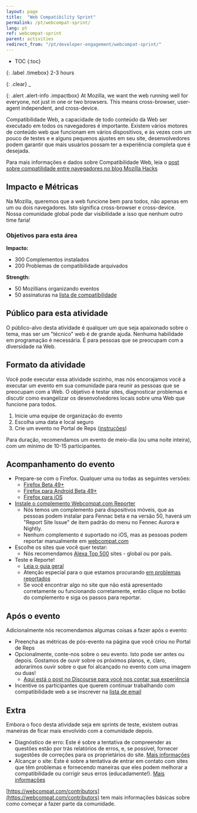 ```yaml
---
layout: page
title:  "Web Compatibility Sprint"
permalink: /pt/webcompat-sprint/
lang: pt
ref: webcompat-sprint
parent: activities
redirect_from: "/pt/developer-engagement/webcompat-sprint/"
---
```


* TOC
{:toc}

{: .label .timebox}
<span class="glyphicon glyphicon-time" aria-hidden="true"></span> 2-3 hours

{: .clear}
_

{: .alert .alert-info .impactbox}
<span class="glyphicon glyphicon-ok-circle" aria-hidden="true"></span>
At Mozilla, we want the web running well for everyone, not just in one or two browsers. This means cross-browser, user-agent independent, and cross-device.

Compatibilidade Web, a capacidade de todo conteúdo da Web ser executado em todos os navegadores é importante. Existem vários motores de conteúdo web que funcionam em vários dispositivos, e às vezes com um pouco de testes e e alguns pequenos ajustes em seu site, desenvolvedores podem garantir que mais usuários possam ter a experiência completa que é desejada.

Para mais informações e dados sobre Compatibilidade Web, leia o [post sobre compatilidade entre navegadores no blog Mozilla Hacks](https://hacks.mozilla.org/2016/07/make-the-web-work-for-everyone/)

## Impacto e Métricas

Na Mozilla, queremos que a web funcione bem para todos, não apenas em um ou dois navegadores. Isto significa cross-browser e cross-device. Nossa comunidade global pode dar visibilidade a isso que nenhum outro time faria!

### Objetivos para esta área

__Impacto:__

* 300 Complementos instalados
* 200 Problemas de compatibilidade arquivados

__Strength:__

* 50 Mozillians organizando eventos
* 50 assinaturas na [lista de compatibilidade](https://www.mozilla.org/en-US/about/forums/#compatibility)

## Público para esta atividade

O público-alvo desta atividade é qualquer um que seja apaixonado sobre o tema, mas ser um "técnico" web é de grande ajuda. Nenhuma habilidade em programação é necessária. É para pessoas que se preocupam com a diversidade na Web.

## Formato da atividade

Você pode executar essa atividade sozinho, mas nós encorajamos você a executar um evento em sua comunidade para reunir as pessoas que se preocupam com a Web. O objetivo é testar sites, diagnosticar problemas e discutir como evangelizar os desenvolvedores locais sobre uma Web que funcione para todos.

1. Inicie uma equipe de organização do evento
2. Escolha uma data e local seguro
3. Crie um evento no Portal de Reps ([instruções](https://wiki.mozilla.org/ReMo/SOPs/Event_hosting))

Para duração, recomendamos um evento de meio-dia (ou uma noite inteira), com um mínimo de 10-15 participantes.

## Acompanhamento do evento

* Prepare-se com o Firefox. Qualquer uma ou todas as seguintes versões:
    * [Firefox Beta 49+](https://www.mozilla.org//firefox/channel/)
    * [Firefox para Android Beta 49+](https://www.mozilla.org//firefox/channel/)
    * [Firefox para iOS](https://www.mozilla.org/firefox/ios/)
* [Instale o complemento Webcompat.com Reporter](https://addons.mozilla.org/addon/webcompatcom-reporter?src=external-activatewebcompat1)
    * Nós temos um complemento para dispositivos móveis, que as pessoas podem instalar para Fennac beta e na versão 50, haverá um "Report Site Issue" de item padrão do menu no Fennec Aurora e Nightly.
    * Nenhum complemento é suportado no iOS, mas as pessoas podem reportar manualmente em [webcompat.com](https://webcompat.com)
* Escolhe os sites que você quer testar:
    * Nós recomendamos [Alexa Top 500](http://www.alexa.com/topsites) sites - global ou por país.
* Teste e Reporte!
    * [Leia o guia geral](https://wiki.mozilla.org/Compatibility/Guide)
    * Atenção especial para o que estamos procurando [em problemas reportados](https://wiki.mozilla.org/Compatibility/Guide#Reporting_a_Web_compatibility_issue)
    * Se você encontrar algo no site que não está apresentado corretamente ou funcionando corretamente, então clique no botão do complemento e siga os passos para reportar.

## Após o evento

Adicionalmente nós recomendamos algumas coisas a fazer após o evento:

* Preencha as métricas de pós-evento na página que você criou no Portal de Reps
* Opcionalmente, conte-nos sobre o seu evento. Isto pode ser antes ou depois. Gostamos de ouvir sobre os próximos planos, e, claro, adorarímos ouvir sobre o que foi alcançado no evento com uma imagem ou duas!
    * [Aqui está o post no Discourse para você nos contar sua experiência](https://discourse.mozilla-community.org/t/activate-mozilla-web-compatibility-sprint/10074/1)
* Incentive os participantes que querem continuar trabalhando com compatibilidade web a se inscrever na [lista de email](https://www.mozilla.org/en-US/about/forums/#compatibility)

## Extra
Embora o foco desta atividade seja em sprints de teste, existem outras maneiras de ficar mais envolvido com a comunidade depois.

* Diagnóstico de erro: Este é sobre a tentativa de compreender as questões estão por trás relatórios de erros, e, se possível, fornecer sugestões de correções para os proprietários do site. [Mais informações](https://github.com/mozilla/participation-org/issues/237#issuecomment-163632626)
* Alcançar o site: Este é sobre a tentativa de entrar em contato com sites que têm problemas e fornecendo maneiras que eles podem melhorar a compatibilidade ou corrigir seus erros (educadamente!). [Mais informações](https://github.com/mozilla/participation-org/issues/237#issuecomment-163632354)

[https://webcompat.com/contributors](https://webcompat.com/contributors) tem mais informações básicas sobre como começar a fazer parte da comunidade.
